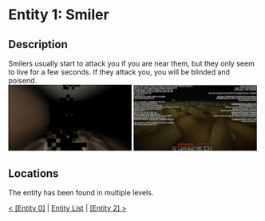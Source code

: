 # Entity 1: Smiler

## Description
Smilers usually start to attack you if you are near them, but they only seem to live for a few seconds. If they attack you, you will be blinded and poisend.<br/>
<img src="./img/Entity_1_0.png" title="Smiler hidden behind many particles while attacking someone" width="49%" />
<img src="./img/Entity_1_1.png" title="Smiler in Level 0, screenshot taken by Sted" width="49%" />

## Locations
The entity has been found in multiple levels.

<a href="./Entity_0.md">< [Entity 0]</a> | <a href="./Entities.md">Entity List</a> | <a href="./Entity_2.md">[Entity 2] ></a>